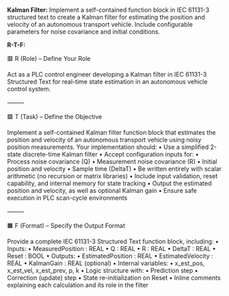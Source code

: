 **Kalman Filter:**
Implement a self-contained function block in IEC 61131-3 structured text to create a Kalman filter for estimating the position and velocity of an autonomous transport vehicle. Include configurable parameters for noise covariance and initial conditions.

**R-T-F:**

🟥 R (Role) – Define Your Role

Act as a PLC control engineer developing a Kalman filter in IEC 61131-3 Structured Text for real-time state estimation in an autonomous vehicle control system.

⸻

🟩 T (Task) – Define the Objective

Implement a self-contained Kalman filter function block that estimates the position and velocity of an autonomous transport vehicle using noisy position measurements. Your implementation should:
	•	Use a simplified 2-state discrete-time Kalman filter
	•	Accept configuration inputs for:
	•	Process noise covariance (Q)
	•	Measurement noise covariance (R)
	•	Initial position and velocity
	•	Sample time (DeltaT)
	•	Be written entirely with scalar arithmetic (no recursion or matrix libraries)
	•	Include input validation, reset capability, and internal memory for state tracking
	•	Output the estimated position and velocity, as well as optional Kalman gain
	•	Ensure safe execution in PLC scan-cycle environments

⸻

🟧 F (Format) – Specify the Output Format

Provide a complete IEC 61131-3 Structured Text function block, including:
	•	Inputs:
	•	MeasuredPosition : REAL
	•	Q : REAL
	•	R : REAL
	•	DeltaT : REAL
	•	Reset : BOOL
	•	Outputs:
	•	EstimatedPosition : REAL
	•	EstimatedVelocity : REAL
	•	KalmanGain : REAL (optional)
	•	Internal variables:
	•	x_est_pos, x_est_vel, x_est_prev, p, k
	•	Logic structure with:
	•	Prediction step
	•	Correction (update) step
	•	State re-initialization on Reset
	•	Inline comments explaining each calculation and its role in the filter
